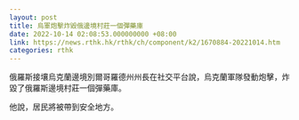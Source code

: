 ```yaml
---
layout: post
title: 烏軍炮擊炸毀俄邊境村莊一個彈藥庫
date: 2022-10-14 02:08:53.000000000 +08:00
link: https://news.rthk.hk/rthk/ch/component/k2/1670884-20221014.htm
categories: rthk
---
```


俄羅斯接壤烏克蘭邊境別爾哥羅德州州長在社交平台說，烏克蘭軍隊發動炮擊，炸毀了俄羅斯邊境村莊一個彈藥庫。

他說，居民將被帶到安全地方。
